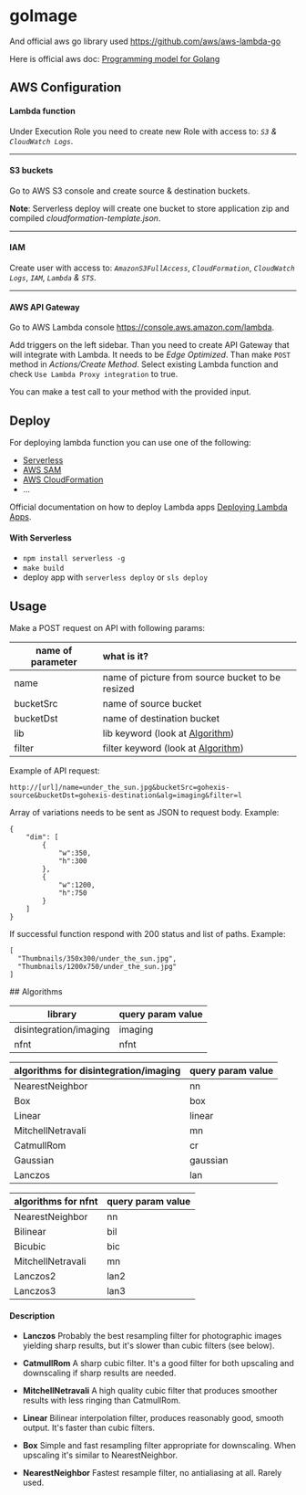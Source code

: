 # goImage

And official aws go library used https://github.com/aws/aws-lambda-go

Here is official aws doc: [Programming model for Golang](https://docs.aws.amazon.com/lambda/latest/dg/programming-model-v2.html) 

## AWS Configuration

#### Lambda function

Under Execution Role you need to create new Role with access to: *`S3`* *&* *`CloudWatch Logs`*.

------

#### S3 buckets

Go to AWS S3 console and create source & destination buckets. 

**Note**: Serverless deploy will create one bucket to store application zip and compiled *cloudformation-template.json*.

------

#### IAM 

Create user with access to: *`AmazonS3FullAccess`*, *`CloudFormation`*, *`CloudWatch Logs`*, *`IAM`*, *`Lambda`* *&* *`STS`*.

------

#### AWS API Gateway

Go to AWS Lambda console https://console.aws.amazon.com/lambda.

Add triggers on the left sidebar. Than you need to create API Gateway that will integrate with Lambda. It needs to be _Edge Optimized_. Than make `POST` method in _Actions/Create Method_. Select existing Lambda function and check `Use Lambda Proxy integration` to true.

You can make a test call to your method with the provided input.

## Deploy

For deploying lambda function you can use one of the following: 

- [Serverless](https://serverless.com)
- [AWS SAM](https://docs.aws.amazon.com/lambda/latest/dg/serverless_app.html)
- [AWS CloudFormation](https://aws.amazon.com/cloudformation/)
- ...

Official documentation on how to deploy Lambda apps [Deploying Lambda Apps]( https://docs.aws.amazon.com/lambda/latest/dg/deploying-lambda-apps.html).

#### With Serverless

- `npm install serverless -g` 
- `make build` 
- deploy app with `serverless deploy` or `sls deploy`

## Usage

Make a POST request on API with following params:

| name of parameter | what is it?                                      |
| ----------------- | :----------------------------------------------- |
| name              | name of picture from source bucket to be resized |
| bucketSrc         | name of source bucket                            |
| bucketDst         | name of destination bucket                       |
| lib               | lib keyword (look at [Algorithm](#alg))          |
| filter            | filter keyword (look at [Algorithm](#alg))       |

Example of API request:

```
http://[url]/name=under_the_sun.jpg&bucketSrc=gohexis-source&bucketDst=gohexis-destination&alg=imaging&filter=l
```

Array of variations needs to be sent as JSON to request body. Example:

```
{
    "dim": [
        {
            "w":350,
            "h":300
        },
        {
            "w":1200,
            "h":750
        }
    ]
}
```

If successful function respond with 200 status and list of paths. Example:
```
[
  "Thumbnails/350x300/under_the_sun.jpg",
  "Thumbnails/1200x750/under_the_sun.jpg"
]
```


<a name="alg"/>
## Algorithms 

| library                | query param value |
| ---------------------- | ----------------- |
| disintegration/imaging | imaging           |
| nfnt                   | nfnt              |

| algorithms for disintegration/imaging | query param value |
| :------------------------------------ | :---------------- |
| NearestNeighbor                       | nn                |
| Box                                   | box               |
| Linear                                | linear            |
| MitchellNetravali                     | mn                |
| CatmullRom                            | cr                |
| Gaussian                              | gaussian          |
| Lanczos                               | lan               |

| algorithms for nfnt | query param value |
| :------------------ | :---------------- |
| NearestNeighbor     | nn                |
| Bilinear            | bil               |
| Bicubic             | bic               |
| MitchellNetravali   | mn                |
| Lanczos2            | lan2              |
| Lanczos3            | lan3              |

#### Description

 -  **Lanczos**
    Probably the best resampling filter for photographic images yielding sharp results, but it's slower than cubic filters (see below).

 -  **CatmullRom**
    A sharp cubic filter. It's a good filter for both upscaling and downscaling if sharp results are needed.

- **MitchellNetravali**
    A high quality cubic filter that produces smoother results with less ringing than CatmullRom.

- **Linear**
    Bilinear interpolation filter, produces reasonably good, smooth output. It's faster than cubic filters.

- **Box**
    Simple and fast resampling filter appropriate for downscaling.
    When upscaling it's similar to NearestNeighbor.

- **NearestNeighbor**
    Fastest resample filter, no antialiasing at all. Rarely used.

    ​